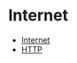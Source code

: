 # Internet

- [Internet](https://github.com/shiv-chan/learning-journal/blob/main/Internet/Internet.md)
- [HTTP](https://github.com/shiv-chan/learning-journal/blob/main/Internet/HTTP.md)
